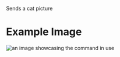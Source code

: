 Sends a cat picture

# Example Image

![an image showcasing the command in use](/static/images/commands/goldexperience/gold%20experience%20cat.png)